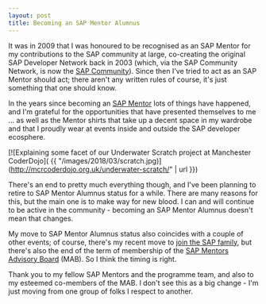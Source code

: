 ```yaml
---
layout: post
title: Becoming an SAP Mentor Alumnus
---
```


It was in 2009 that I was honoured to be recognised as an SAP Mentor for my contributions to the SAP community at large, co-creating the original SAP Developer Network back in 2003 (which, via the SAP Community Network, is now the [SAP Community](https://www.sap.com/community.html)). Since then I've tried to act as an SAP Mentor should act; there aren't any written rules of course, it's just something that one should know. 

In the years since becoming an [SAP Mentor](https://www.sap.com/uk/community/about/mentors-program.html) lots of things have happened, and I'm grateful for the opportunities that have presented themselves to me ... as well as the Mentor shirts that take up a decent space in my wardrobe and that I proudly wear at events inside and outside the SAP developer ecosphere.

[![Explaining some facet of our Underwater Scratch project at Manchester CoderDojo]( {{ "/images/2018/03/scratch.jpg)](http://mcrcoderdojo.org.uk/underwater-scratch/" | url }})

There's an end to pretty much everything though, and I've been planning to retire to SAP Mentor Alumnus status for a while. There are many reasons for this, but the main one is to make way for new blood. I can and will continue to be active in the community - becoming an SAP Mentor Alumnus doesn't mean that changes. 

My move to SAP Mentor Alumnus status also coincides with a couple of other events; of course, there's my recent move to [join the SAP family](/2018/01/17/coming-home/), but there's also the end of the term of membership of the [SAP Mentors Advisory Board](https://blogs.sap.com/2016/03/08/introducing-the-new-sap-mentors-advisory-board-2016-2018/) (MAB). So I think the timing is right. 

Thank you to my fellow SAP Mentors and the programme team, and also to my esteemed co-members of the MAB. I don't see this as a big change - I'm just moving from one group of folks I respect to another. 
